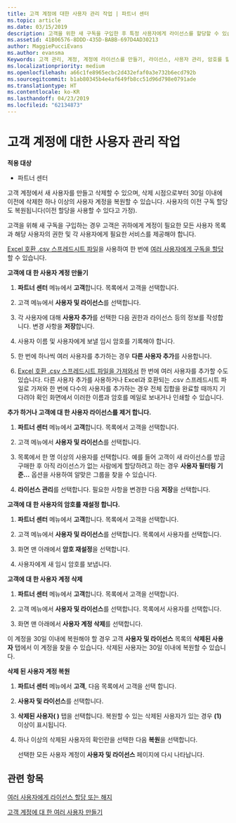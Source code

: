 ```yaml
---
title: 고객 계정에 대한 사용자 관리 작업 | 파트너 센터
ms.topic: article
ms.date: 03/15/2019
description: 고객을 위한 새 구독을 구입한 후 특정 사용자에게 라이선스를 할당할 수 있습니다.
ms.assetid: 41B06576-8DDD-435D-BABB-697D4AD30213
author: MaggiePucciEvans
ms.author: evansma
Keywords: 고객 관리, 계정, 계정에 라이선스를 만들기, 라이선스, 사용자 관리, 암호를 할당, 암호 재설정, 암호 변경
ms.localizationpriority: medium
ms.openlocfilehash: a66c1fe8965ecbc2d432efaf0a3e732b6ecd792b
ms.sourcegitcommit: b1ab80345b4e4af649fb8cc51d96d798e0791ade
ms.translationtype: HT
ms.contentlocale: ko-KR
ms.lasthandoff: 04/23/2019
ms.locfileid: "62134873"
---
```

# <a name="user-management-tasks-for-customer-accounts"></a>고객 계정에 대한 사용자 관리 작업

**적용 대상**

-  파트너 센터



고객 계정에서 새 사용자를 만들고 삭제할 수 있으며, 삭제 시점으로부터 30일 이내에 이전에 삭제한 하나 이상의 사용자 계정을 복원할 수 있습니다. 사용자의 이전 구독 할당도 복원됩니다(이전 할당을 사용할 수 있다고 가정).

고객을 위해 새 구독을 구입하는 경우 고객은 귀하에게 계정이 필요한 모든 사용자 목록과 해당 사용자의 권한 및 각 사용자에게 필요한 서비스를 제공해야 합니다.  

[Excel 호환 .csv 스프레드시트 파일](adding-multiple-users-to-a-customer-account.md)을 사용하여 한 번에 [여러 사용자에게 구독을 할당](bulk-license-provisioning-for-multiple-users.md)할 수 있습니다.

<a href="" id="createuseraccounts"></a>
**고객에 대 한 사용자 계정 만들기**

1.  **파트너 센터** 메뉴에서 **고객**합니다. 목록에서 고객을 선택합니다.

2.  고객 메뉴에서 **사용자 및 라이선스**를 선택합니다.

3.  각 사용자에 대해 **사용자 추가**를 선택한 다음 권한과 라이선스 등의 정보를 작성합니다. 변경 사항을 **저장**합니다.

4.  사용자 이름 및 사용자에게 보낼 임시 암호를 기록해야 합니다. 

5.  한 번에 하나씩 여러 사용자를 추가하는 경우 **다른 사용자 추가**를 사용합니다. 

6. [Excel 호환 .csv 스프레드시트 파일을 가져와서](adding-multiple-users-to-a-customer-account.md) 한 번에 여러 사용자를 추가할 수도 있습니다. 다른 사용자 추가를 사용하거나 Excel과 호환되는 .csv 스프레드시트 파일로 가져와 한 번에 다수의 사용자를 추가하는 경우 전체 집합을 완료할 때까지 기다려야 확인 화면에서 이러한 이름과 암호를 메일로 보내거나 인쇄할 수 있습니다.

<a href="" id="userlicensing"></a>
**추가 하거나 고객에 대 한 사용자 라이선스를 제거 합니다.**

1.  **파트너 센터** 메뉴에서 **고객**합니다. 목록에서 고객을 선택합니다.

2.  고객 메뉴에서 **사용자 및 라이선스**를 선택합니다.

3.  목록에서 한 명 이상의 사용자를 선택합니다. 예를 들어 고객이 새 라이선스를 방금 구매한 후 아직 라이선스가 없는 사람에게 할당하려고 하는 경우 **사용자 필터링 기준...** 옵션을 사용하여 알맞은 그룹을 찾을 수 있습니다.

4.  **라이선스 관리**를 선택합니다. 필요한 사항을 변경한 다음 **저장**을 선택합니다.

<a href="" id="resetpassword"></a>
**고객에 대 한 사용자의 암호를 재설정 합니다.**

1.  **파트너 센터** 메뉴에서 **고객**합니다. 목록에서 고객을 선택합니다.

2.  고객 메뉴에서 **사용자 및 라이선스**를 선택합니다. 목록에서 사용자를 선택합니다.

3.  화면 맨 아래에서 **암호 재설정**을 선택합니다. 

4.  사용자에게 새 임시 암호를 보냅니다.

<a href="" id="deleteuseraccounts"></a>
**고객에 대 한 사용자 계정 삭제**

1.  **파트너 센터** 메뉴에서 **고객**합니다. 목록에서 고객을 선택합니다.

2.  고객 메뉴에서 **사용자 및 라이선스**를 선택합니다. 목록에서 사용자를 선택합니다.

3.  화면 맨 아래에서 **사용자 계정 삭제**를 선택합니다.

이 계정을 30일 이내에 복원해야 할 경우 고객 **사용자 및 라이선스** 목록의 **삭제된 사용자** 탭에서 이 계정을 찾을 수 있습니다. 삭제된 사용자는 30일 이내에 복원할 수 있습니다.

<a href="" id="restoreuseraccounts"></a>
**삭제 된 사용자 계정 복원**

1.  **파트너 센터** 메뉴에서 **고객**, 다음 목록에서 고객을 선택 합니다.

2.  **사용자 및 라이선스**를 선택합니다.

3.  **삭제된 사용자( )** 탭을 선택합니다. 복원할 수 있는 삭제된 사용자가 있는 경우 **(1)** 이상이 표시됩니다.

4.  하나 이상의 삭제된 사용자의 확인란을 선택한 다음 **복원**을 선택합니다.

    선택한 모든 사용자 계정이 **사용자 및 라이선스** 페이지에 다시 나타납니다.

## <a name="related-topics"></a>관련 항목


[여러 사용자에게 라이선스 할당 또는 해지](bulk-license-provisioning-for-multiple-users.md)

[고객 계정에 대 한 여러 사용자 만들기](adding-multiple-users-to-a-customer-account.md)

 

 



